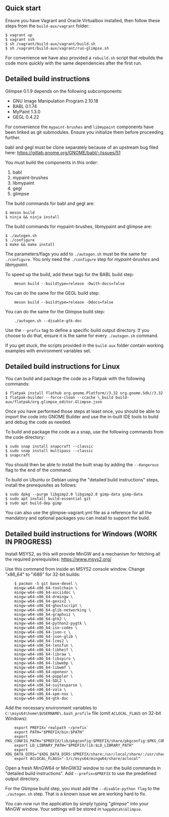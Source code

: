 ## Quick start

Ensure you have Vagrant and Oracle Virtualbox installed, then follow
these steps from the `build-aux/vagrant` folder:

```
$ vagrant up
$ vagrant ssh
$ sh /vagrant/build-aux/vagrant/build.sh
$ sh /vagrant/build-aux/vagrant/run-glimpse.sh
```

For convenience we have also provided a `rebuild.sh` script that rebuilds the code more quickly with the same dependencies after the first run.

## Detailed build instructions

Glimpse 0.1.9 depends on the following subcomponents:

- GNU Image Manipulation Program 2.10.18
- BABL 0.1.74
- MyPaint 1.3.0
- GEGL 0.4.22

For convenience the `mypaint-brushes` and `libmypaint` components have been linked as git submodules. Ensure you initialize them before proceeding further.

babl and gegl must be clone separately because of an upstream bug filed here: https://gitlab.gnome.org/GNOME/babl/-/issues/51

You must build the components in this order:

1. babl
2. mypaint-brushes
3. libmypaint
4. gegl
5. glimpse

The build commands for babl and gegl are:

```
$ meson build
$ ninja && ninja install
```

The build commands for mypaint-brushes, libmypaint and glimpse are:

```
$ ./autogen.sh
$ ./configure
$ make && make install
```

The parameters/flags you add to `./autogen.sh` must be the same for `./configure`. You only need the `./configure` step for _mypaint-brushes_ and _libmypaint_.

To speed up the build, add these tags for the BABL build step:

```
    meson build --buildtype=release -Dwith-docs=false
```

You can do the same for the GEGL build step:

```
    meson build --buildtype=release -Ddocs=false
```

You can do the same for the Glimpse build step:

```
    ./autogen.sh --disable-gtk-doc
```

Use the `--prefix` tag to define a specific build output directory. If you choose to do that, ensure it is the same for every `./autogen.sh` command.

If you get stuck, the scripts provided in the `build-aux` folder contain working examples with environment variables set.

## Detailed build instructions for Linux

You can build and package the code as a Flatpak with the following commands:

```
$ flatpak install flathub org.gnome.Platform//3.32 org.gnome.Sdk//3.32
$ flatpak-builder --force-clean --ccache \_build build-aux/flatpak/org.glimpse_editor.Glimpse.json
```

Once you have performed those steps at least once, you should be able to import the code into GNOME Builder and use the in-built IDE tools to build and debug the code as needed.

To build and package the code as a snap, use the following commands from the code directory:

```
$ sudo snap install snapcraft --classic
$ sudo snap install multipass --classic
$ snapcraft
```

You should then be able to install the built snap by adding the `--dangerous` flag to the end of the command.

To build on Ubuntu or Debian using the "detailed build instructions" steps, install the prerequisites as follows:

```
$ sudo dpkg --purge libgimp2.0 libgimp2.0 gimp-data gimp-data
$ sudo apt install build-essential git
$ sudo apt build-dep gimp
```

You can also use the glimpse-vagrant.yml file as a reference for all the mandatory and optional packages you can install to support the build.

## Detailed build instructions for Windows (WORK IN PROGRESS)

Install MSYS2, as this will provide MinGW and a mechanism for fetching all the required prerequisites: https://www.msys2.org/

Use this command from inside an MSYS2 console window. Change "x86_64" to "i686" for 32-bit builds:

```
    $ pacman -S git base-devel \
    mingw-w64-x86_64-toolchain \
    mingw-w64-x86_64-asciidoc \
    mingw-w64-x86_64-drmingw \
    mingw-w64-x86_64-gexiv2 \
    mingw-w64-x86_64-ghostscript \
    mingw-w64-x86_64-glib-networking \
    mingw-w64-x86_64-graphviz \
    mingw-w64-x86_64-gtk2 \
    mingw-w64-x86_64-python2-pygtk \
    mingw-w64-x86_64-iso-codes \
    mingw-w64-x86_64-json-c \
    mingw-w64-x86_64-json-glib \
    mingw-w64-x86_64-lcms2 \
    mingw-w64-x86_64-lensfun \
    mingw-w64-x86_64-libheif \
    mingw-w64-x86_64-libraw \
    mingw-w64-x86_64-libspiro \
    mingw-w64-x86_64-libwebp \
    mingw-w64-x86_64-libwmf \
    mingw-w64-x86_64-openexr \
    mingw-w64-x86_64-poppler \
    mingw-w64-x86_64-SDL2 \
    mingw-w64-x86_64-suitesparse \
    mingw-w64-x86_64-vala \
    mingw-w64-x86_64-xpm-nox \
    mingw-w64-x86_64-gtk-doc
```

Add the necessary environment variables to `C:\msys64\home\$USERNAME\.bash_profile` file (omit `ACLOCAL_FLAGS` on 32-bit Windows):

```
    export PREFIX=`realpath ~/prefix`
    export PATH="$PREFIX/bin:$PATH"
    export PKG_CONFIG_PATH="$PREFIX/lib/pkgconfig:$PREFIX/share/pkgconfig:$PKG_CONFIG_PATH"
    export LD_LIBRARY_PATH="$PREFIX/lib:$LD_LIBRARY_PATH"
    export XDG_DATA_DIRS="$XDG_DATA_DIRS:$PREFIX/share:/usr/local/share/:/usr/share/"
    export ACLOCAL_FLAGS="-I/c/msys64/mingw64/share/aclocal"
```

Open a fresh MinGW64 or MinGW32 window to run the build commands in "detailed build instructions". Add `--prefix=$PREFIX` to use the predefined output directory.

For the Glimpse build step, you must add the `--disable-python flag` to the `./autogen.sh` step. That is a known issue we are working hard to fix.

You can now run the application by simply typing "_glimpse_" into your MinGW window. Your settings will be stored in `%appdata%\Glimpse`.
